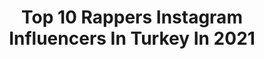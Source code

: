 ---
title: Top 10 Rappers Instagram Influencers In Turkey In 2021
description: >-
  Find top rappers Instagram influencers in Turkey in 2021. Most popular hashtags: #rap #rapper #hiphop.
platform: Instagram
hits: 14
text_top: Identify the most popular Instagram accounts on inBeat.
text_bottom: Our platform holds 14 Instagram influencers like this in Turkey for you to pitch.
profiles:
  - username: "hamedfard"
    fullname: >-
      Hamed Fard
    bio: >-
      The Official Instagram Account Of Hamed Fard Iranian Rapper
    location: "Turkey"
    followers: 191025
    engagement: 1072
    commentsToLikes: 0.080664
    id: ck9wi5xvq0vxl0j78chkqg10l
    verified: false
    hashtags: "#tiktok, #rap, #hiphop, #tehran"
  - username: "tarooq_official"
    fullname: >-
      T.M.X🦅
    bio: >-
      سُوري🔱 #Rapper🎙 Dubai | Istanbul 📍 @shadler_production 🔻طيات الماضي 2🔻
    location: "Turkey"
    followers: 117315
    engagement: 595
    commentsToLikes: 0.064450
    id: ck8szgbmxoc2p0j7815s6vury
    verified: false
    hashtags: "#sketch, #love, #fuck, #summervibes"
  - username: "lalisfactstr"
    fullname: >-
      lalisfactstr | ece
    bio: >-
      ♡ For BLACKPINK's Main Dancer, Lead Rapper, Sub Vocal aka YG's ACE&Global IT Girl Lalisa Manoban. [lisa's fan account]
    location: "Turkey"
    followers: 8951
    engagement: 2103
    commentsToLikes: 0.734532
    id: ckaou0b7sy8320i78qb2ozoqc
    verified: false
    hashtags: "#lalisamanoban, #blackpink, #howyoulikethat, #yg"
  - username: "marijan_music69"
    fullname: >-
      
    bio: >-
      I'm from Serbia 🇷🇸 Follow my private account: @__maki69_ Serbien rapper 🎶🎵
    location: "Turkey"
    followers: 4846
    engagement: 4636
    commentsToLikes: 0.009102
    id: ckaot9krfux5b0i78nkigrove
    verified: false
    hashtags: "#suraiskenderli, #turk, #azerbaycan, #sonumuvar"
  - username: "lalisam.turkey"
    fullname: >-
      (Lisa Fan Account)
    bio: >-
      Main Dancer, Sub-Vocal, Lead Rapper @turkeyjanes`♡
    location: "Turkey"
    followers: 2726
    engagement: 1890
    commentsToLikes: 0.068728
    id: ckapa4ifluo5q0i78okwk1y7e
    verified: false
    hashtags: "#lalisablackpink, #nini, #blackpinklalisa, #lalisafancam"
  - username: "jenniebilgi.tr"
    fullname: >-
      JENNIE KIM Fan acc 💕
    bio: >-
      —For BLACKPINK's Main Rapper,Lead Vocalist Center Number And fashion icon -ACE&Global IT Girl JENNIE KIM.💅👸 Her account:@jennierubyjane ♡
    location: "Turkey"
    followers: 8988
    engagement: 512
    commentsToLikes: 0.032816
    id: ckaou0biky86t0i78j9tf61c9
    verified: false
    hashtags: ""
  - username: "mengelez"
    fullname: >-
      Mengelez  🔹
    bio: >-
      Song Writer Rapper @musixonable "Boss" Yayında!!
    location: "Turkey"
    followers: 7317
    engagement: 625
    commentsToLikes: 0.025258
    id: ck8tbggmnvkg30j78a7hh7i3i
    verified: false
    hashtags: "#istanbul, #ankara, #hiphop, #sunny"
  - username: "berkaydincc"
    fullname: >-
      Berkay DİNÇ (BD)
    bio: >-
      Marmaris-İstanbul 📧 info@berkaydinc.com 🐦 Twitter - Berkaydincbd 🎥 YouTube 🎧
    location: "Turkey"
    followers: 125316
    engagement: 227
    commentsToLikes: 0.022617
    id: ck8t35fob1xvu0j78jo055qq3
    verified: false
    hashtags: "#instagood, #musica, #bd, #look"
  - username: "efecanresmi_"
    fullname: >-
      Efecan
    bio: >-
      Mürsel Nergiz 👇 #RaPBu Yayında👇
    location: "Turkey"
    followers: 117365
    engagement: 865
    commentsToLikes: 0.036123
    id: ckap5lul9c8xd0i78muzzu2g1
    verified: false
    hashtags: "#rap, #diyarbakir, #rapbu, #efe"
  - username: "geeflowofficial"
    fullname: >-
      GEEFLOW MUSAB
    bio: >-
      @vizyonorganizasyon (TR) +905442990222 . @srdrustn (DE) Obiefsa@hotmail.com
    location: "Turkey"
    followers: 46981
    engagement: 256
    commentsToLikes: 0.053535
    id: ckapavuerxnma0i78ggczf3i1
    verified: true
    hashtags: "#kitap, #melankolik, #bestoftheday, #azerbaycan"
---